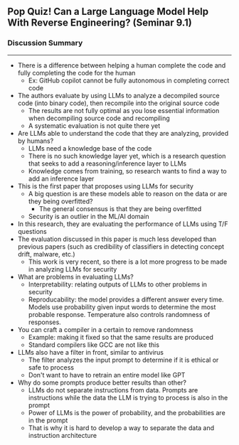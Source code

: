 ## Pop Quiz! Can a Large Language Model Help With Reverse Engineering? (Seminar 9.1)




### Discussion Summary

---
- There is a difference between helping a human complete the code and fully completing the code for the human
  - Ex: GitHub copilot cannot be fully autonomous in completing correct code
- The authors evaluate by using LLMs to analyze a decompiled source code (into binary code), then recompile into the original source code
  - The results are not fully optimal as you lose essential information when decompiling source code and recompiling
  - A systematic evaluation is not quite there yet
- Are LLMs able to understand the code that they are analyzing, provided by humans?
  - LLMs need a knowledge base of the code
  - There is no such knowledge layer yet, which is a research question that seeks to add a reasoning/inference layer to LLMs
  - Knowledge comes from training, so research wants to find a way to add an inference layer
- This is the first paper that proposes using LLMs for security
  - A big question is are these models able to reason on the data or are they being overfitted?
    - The general consensus is that they are being overfitted
  - Security is an outlier in the ML/AI domain
- In this research, they are evaluating the performance of LLMs using T/F questions
- The evaluation discussed in this paper is much less developed than previous papers (such as credibility of classifiers in detecting concept drift, malware, etc.)
  - This work is very recent, so there is a lot more progress to be made in analyzing LLMs for security
- What are problems in evaluating LLMs?
  - Interpretability: relating outputs of LLMs to other problems in security
  - Reproducability: the model provides a different answer every time. Models use probability given input words to determine the most probable response. Temperature also controls randomness of responses.
- You can craft a compiler in a certain to remove randomness
  - Example: making it fixed so that the same results are produced
  - Standard compilers like GCC are not like this
- LLMs also have a filter in front, similar to antivirus
  - The filter analyzes the input prompt to determine if it is ethical or safe to process
  - Don't want to have to retrain an entire model like GPT
- Why do some prompts produce better results than other?
  - LLMs do not separate instructions from data. Prompts are instructions while the data the LLM is trying to process is also in the prompt
  - Power of LLMs is the power of probability, and the probabilities are in the prompt
  - That is why it is hard to develop a way to separate the data and instruction architecture
